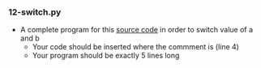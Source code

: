 ### 12-switch.py
-	A complete program for this [source code](https://github.com/holbertonschool/0x03.py/blob/master/12-switch.py) in order to switch value of a and b
	-	Your code should be inserted where the commment is (line 4)
	-	Your program should be exactly 5 lines long
